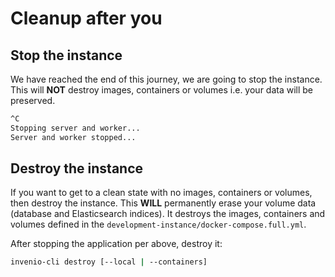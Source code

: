 # Cleanup after you

## Stop the instance

We have reached the end of this journey, we are going to stop the instance. This will **NOT** destroy images, containers or volumes i.e. your data will be preserved.

``` bash
^C
Stopping server and worker...
Server and worker stopped...
```

## Destroy the instance

If you want to get to a clean state with no images, containers or volumes, then destroy the instance. This **WILL** permanently erase your volume data (database and Elasticsearch indices).
It destroys the images, containers and volumes defined in the `development-instance/docker-compose.full.yml`.

After stopping the application per above, destroy it:

``` bash
invenio-cli destroy [--local | --containers]
```
